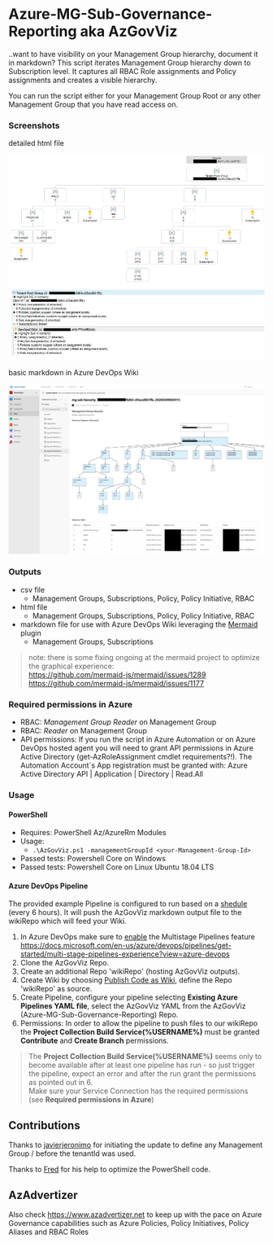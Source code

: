# Azure-MG-Sub-Governance-Reporting aka AzGovViz

..want to have visibility on your Management Group hierarchy, document it in markdown? This script iterates Management Group hierarchy down to Subscription level. It captures all RBAC Role assignments and Policy assignments and creates a visible hierarchy.

You can run the script either for your Management Group Root or any other Management Group that you have read access on.

### Screenshots

detailed html file

![alt text](img/mg-sub-governance-reporting.jpg "example output")

basic markdown in Azure DevOps Wiki

![alt text](img/mg-sub-governance-reporting_md.jpg "example output")

### Outputs

* csv file
  * Management Groups, Subscriptions, Policy, Policy Initiative, RBAC
* html file
  * Management Groups, Subscriptions, Policy, Policy Initiative, RBAC
* markdown file for use with Azure DevOps Wiki leveraging the [Mermaid](https://docs.microsoft.com/en-us/azure/devops/release-notes/2019/sprint-158-update#mermaid-diagram-support-in-wiki) plugin
  * Management Groups, Subscriptions

> note: there is some fixing ongoing at the mermaid project to optimize the graphical experience:  
 <https://github.com/mermaid-js/mermaid/issues/1289>  
 <https://github.com/mermaid-js/mermaid/issues/1177>

### Required permissions in Azure

* RBAC: _Management Group Reader_ on Management Group
* RBAC: _Reader_ on Management Group
* API permissions: If you run the script in Azure Automation or on Azure DevOps hosted agent you will need to grant API permissions in Azure Active Directory (get-AzRoleAssignment cmdlet requirements?!). The Automation Account´s App registration must be granted with: Azure Active Directory API | Application | Directory | Read.All

### Usage

#### PowerShell

* Requires: PowerShell Az/AzureRm Modules
* Usage:  
  * `.\AzGovViz.ps1 -managementGroupId <your-Management-Group-Id>`
* Passed tests: Powershell Core on Windows
* Passed tests: Powershell Core on Linux Ubuntu 18.04 LTS

#### Azure DevOps Pipeline

The provided example Pipeline is configured to run based on a [shedule](https://docs.microsoft.com/en-us/azure/devops/pipelines/build/triggers?view=azure-devops&tabs=yaml#scheduled-triggers) (every 6 hours). It will push the AzGovViz markdown output file to the wikiRepo which will feed your Wiki.

1. In Azure DevOps make sure to [enable](https://docs.microsoft.com/en-us/azure/devops/project/navigation/preview-features?view=azure-devops&tabs=new-account-enabled) the Multistage Pipelines feature <https://docs.microsoft.com/en-us/azure/devops/pipelines/get-started/multi-stage-pipelines-experience?view=azure-devops>
2. Clone the AzGovViz Repo.
3. Create an additional Repo 'wikiRepo' (hosting AzGovViz outputs).
4. Create Wiki by choosing [Publish Code as Wiki](https://docs.microsoft.com/en-us/azure/devops/project/wiki/publish-repo-to-wiki?view=azure-devops&tabs=browser), define the Repo 'wikiRepo' as source.
5. Create Pipeline, configure your pipeline selecting __Existing Azure Pipelines YAML file__, select the AzGovViz YAML from the AzGovViz (Azure-MG-Sub-Governance-Reporting) Repo.
6. Permissions: In order to allow the pipeline to push files to our wikiRepo the __Project Collection Build Service(%USERNAME%)__ must be granted __Contribute__ and __Create Branch__ permissions.

> The __Project Collection Build Service(%USERNAME%)__ seems only to become available after at least one pipeline has run - so just trigger the pipeline, expect an error and after the run grant the permissions as pointed out in 6.  
> Make sure your Service Connection has the required permissions (see __Required permissions in Azure__)

## Contributions

Thanks to [javierjeronimo](https://github.com/javierjeronimo) for initiating the update to define any Management Group / before the tenantId was used.

Thanks to [Fred](https://github.com/FriedrichWeinmann) for his help to optimize the PowerShell code.

## AzAdvertizer

Also check <https://www.azadvertizer.net> to keep up with the pace on Azure Governance capabilities such as Azure Policies, Policy Initiatives, Policy Aliases and RBAC Roles

